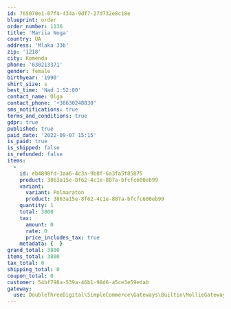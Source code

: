 ```yaml
---
id: 765070e1-07f4-434a-9df7-27d732e8c18e
blueprint: order
order_number: 1136
title: 'Mariia Noga'
country: UA
address: 'Mlaka 33b'
zip: '1218'
city: Komenda
phone: '030213371'
gender: female
birthyear: '1990'
shirt_size: s
best_time: 'Nad 1:52:00'
contact_name: Olga
contact_phone: '+38630248830'
sms_notifications: true
terms_and_conditions: true
gdpr: true
published: true
paid_date: '2022-09-07 15:15'
is_paid: true
is_shipped: false
is_refunded: false
items:
  -
    id: eb4898fd-3aa6-4c3a-9b8f-6a3fa5f85875
    product: 3863a15e-8f62-4c1e-887a-bfcfc600eb99
    variant:
      variant: Polmaraton
      product: 3863a15e-8f62-4c1e-887a-bfcfc600eb99
    quantity: 1
    total: 3800
    tax:
      amount: 0
      rate: 0
      price_includes_tax: true
    metadata: {  }
grand_total: 3800
items_total: 3800
tax_total: 0
shipping_total: 0
coupon_total: 0
customer: 54bf798a-539a-46b1-98d6-a5ce3e59edab
gateway:
  use: DoubleThreeDigital\SimpleCommerce\Gateways\Builtin\MollieGateway
---
```

